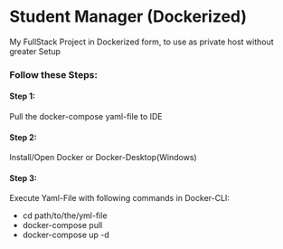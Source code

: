 # Student Manager (Dockerized)

My FullStack Project in Dockerized form, to use as private host without greater Setup

### Follow these Steps: 

#### Step 1:
Pull the docker-compose yaml-file to IDE

#### Step 2:
Install/Open Docker or Docker-Desktop(Windows)

#### Step 3:
Execute Yaml-File with following commands in Docker-CLI: 
 
- cd path/to/the/yml-file
- docker-compose pull
- docker-compose up -d
    
    
